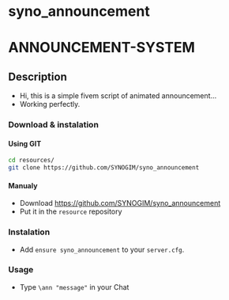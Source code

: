 # syno_announcement

# ANNOUNCEMENT-SYSTEM

## Description

- Hi, this is a simple fivem script of animated announcement...
- Working perfectly.

### Download & instalation

#### Using GIT

```sh
cd resources/
git clone https://github.com/SYNOGIM/syno_announcement
```
#### Manualy

- Download <https://github.com/SYNOGIM/syno_announcement>
- Put it in the `resource` repository

### Instalation

- Add `ensure syno_announcement` to your `server.cfg`.

### Usage
- Type `\ann "message"` in your Chat 
